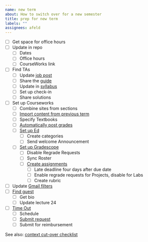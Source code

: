 ```yaml
---
name: new term
about: How to switch over for a new semester
title: prep for new term
labels: ""
assignees: afeld
---
```


- [ ] Get space for office hours
- [ ] Update in repo
  - [ ] Dates
  - [ ] Office hours
  - [ ] CourseWorks link
- [ ] Find TAs
  - [ ] Update [job post](https://docs.google.com/document/d/10nDc6y2LZdQDjGkqSP6f1tVlRmjhYU41jWKMlIT-324/edit)
  - [ ] Share the [guide](https://docs.google.com/document/d/1XnM4V1Iw38Wp1jCOLpo5BDuwJc65PK0Tr9J4PHHv47M/edit)
  - [ ] Update in [syllabus](https://python-public-policy.afeld.me/en/columbia/syllabus.html#instructor-information)
  - [ ] Set up check-in
  - [ ] Share solutions
- [ ] Set up Courseworks
  - [ ] Combine sites from sections
  - [ ] [Import content from previous term](https://support.ctl.columbia.edu/892419)
  - [ ] Specify Textbooks
  - [ ] [Automatically post grades](https://community.canvaslms.com/t5/Instructor-Guide/How-do-I-select-a-grade-posting-policy-for-a-course-in-the/ta-p/588)
  - [ ] [Set up Ed](https://courseworks2.columbia.edu/courses/56883/pages/using-ed-discussions)
    - [ ] Create categories
    - [ ] Send welcome Announcement
  - [ ] [Set up Gradescope](https://ctl.columbia.edu/resources-and-technology/teaching-with-technology/teaching-online/gradescope/)
    - [ ] Disable Regrade Requests
    - [ ] Sync Roster
    - [ ] [Create assignments](https://guides.gradescope.com/hc/en-us/articles/23584827793421-Using-Gradescope-LTI-1-0-with-Canvas-as-an-Instructor)
      - [ ] Late deadline four days after due date
      - [ ] Enable regrade requests for Projects, disable for Labs
      - [ ] Create rubric
- [ ] Update [Gmail filters](https://docs.google.com/spreadsheets/d/1MoOnADGw_A3oc1qMx2TllbRHlRD-4dDcrHXldSdzM5E/edit#gid=1645501691)
- [ ] [Find guest](https://docs.google.com/document/d/1SMBquSezZ_1wLW0y2osJ35WFpz82PvSRbfLtNZQFjAo/edit)
  - [ ] Get bio
  - [ ] Update lecture 24
- [ ] [Time Out](https://bulletin.columbia.edu/sipa/teaching-guide/#supportservicestext)
  - [ ] Schedule
  - [ ] [Submit request](https://sipa.campusgroups.com/student_forms)
  - [ ] Submit for reimbursement

See also: [context cut-over checklist](https://docs.google.com/document/d/1XnM4V1Iw38Wp1jCOLpo5BDuwJc65PK0Tr9J4PHHv47M/edit#heading=h.g6ipma2850mf)
